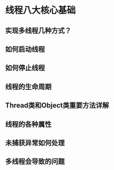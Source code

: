 # 线程八大核心基础

## 实现多线程几种方式？



## 如何启动线程



## 如何停止线程





## 线程的生命周期



## Thread类和Object类重要方法详解



## 线程的各种属性



## 未捕获异常如何处理



## 多线程会导致的问题